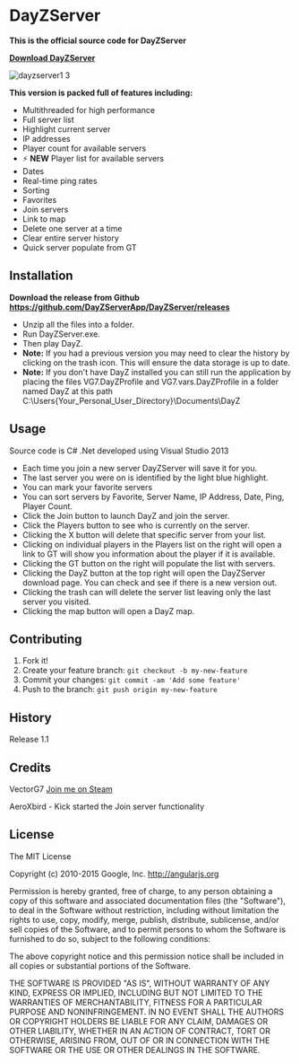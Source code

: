 # DayZServer
**This is the official source code for DayZServer**

**[Download DayZServer](https://github.com/DayZServerApp/DayZServer/releases)**

![dayzserver1 3](https://cloud.githubusercontent.com/assets/8209975/6989260/298eb3be-da1f-11e4-83ae-70f036eba0f0.png)

**This version is packed full of features including:**
* Multithreaded for high performance
* Full server list
* Highlight current server
* IP addresses
* Player count for available servers
* :zap: **NEW** Player list for available servers 
* Dates
* Real-time ping rates
* Sorting
* Favorites
* Join servers
* Link to map
* Delete one server at a time
* Clear entire server history
* Quick server populate from GT


## Installation
**Download the release from Github https://github.com/DayZServerApp/DayZServer/releases**
* Unzip all the files into a folder. 
* Run DayZServer.exe. 
* Then play DayZ. 
* **Note:** If you had a previous version you may need to clear the history by clicking on the trash icon. This will ensure the data storage is up to date.
* **Note:** If you don't have DayZ installed you can still run the application by placing the files VG7.DayZProfile and VG7.vars.DayZProfile in a folder named DayZ at this path C:\Users\{Your_Personal_User_Directory}\Documents\DayZ

## Usage

Source code is C# .Net developed using Visual Studio 2013

* Each time you join a new server DayZServer will save it for you.
* The last server you were on is identified by the light blue highlight.  
* You can mark your favorite servers
* You can sort servers by Favorite, Server Name, IP Address, Date, Ping, Player Count. 
* Click the Join button to launch DayZ and join the server.
* Click the Players button to see who is currently on the server.
* Clicking the X button will delete that specific server from your list. 
* Clicking on individual players in the Players list on the right will open a link to GT will show you information about the player if it is available. 
* Clicking the GT button on the right will populate the list with servers.
* Clicking the DayZ button at the top right will open the DayZServer download page. You can check and see if there is a new version out. 
* Clicking the trash can will delete the server list leaving only the last server you visited. 
* Clicking the map button will open a DayZ map.

## Contributing

1. Fork it!
2. Create your feature branch: `git checkout -b my-new-feature`
3. Commit your changes: `git commit -am 'Add some feature'`
4. Push to the branch: `git push origin my-new-feature`

## History

Release 1.1 

## Credits

VectorG7 <a href="http://steamcommunity.com/id/VG7/" target="_blank">Join me on Steam</a>

AeroXbird - Kick started the Join server functionality


## License

The MIT License

Copyright (c) 2010-2015 Google, Inc. http://angularjs.org

Permission is hereby granted, free of charge, to any person obtaining a copy
of this software and associated documentation files (the "Software"), to deal
in the Software without restriction, including without limitation the rights
to use, copy, modify, merge, publish, distribute, sublicense, and/or sell
copies of the Software, and to permit persons to whom the Software is
furnished to do so, subject to the following conditions:

The above copyright notice and this permission notice shall be included in
all copies or substantial portions of the Software.

THE SOFTWARE IS PROVIDED "AS IS", WITHOUT WARRANTY OF ANY KIND, EXPRESS OR
IMPLIED, INCLUDING BUT NOT LIMITED TO THE WARRANTIES OF MERCHANTABILITY,
FITNESS FOR A PARTICULAR PURPOSE AND NONINFRINGEMENT. IN NO EVENT SHALL THE
AUTHORS OR COPYRIGHT HOLDERS BE LIABLE FOR ANY CLAIM, DAMAGES OR OTHER
LIABILITY, WHETHER IN AN ACTION OF CONTRACT, TORT OR OTHERWISE, ARISING FROM,
OUT OF OR IN CONNECTION WITH THE SOFTWARE OR THE USE OR OTHER DEALINGS IN
THE SOFTWARE.




